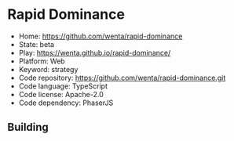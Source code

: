 # Rapid Dominance

- Home: https://github.com/wenta/rapid-dominance
- State: beta
- Play: https://wenta.github.io/rapid-dominance/
- Platform: Web
- Keyword: strategy
- Code repository: https://github.com/wenta/rapid-dominance.git
- Code language: TypeScript
- Code license: Apache-2.0
- Code dependency: PhaserJS

## Building
